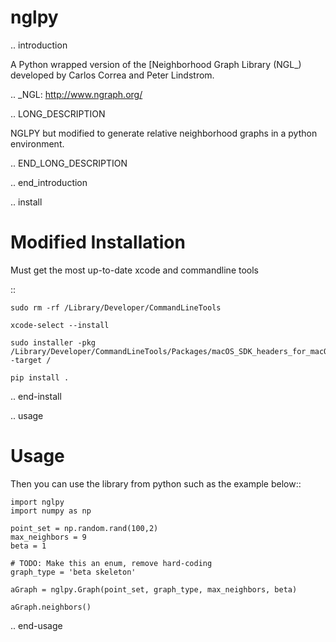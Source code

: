 nglpy
=====

.. introduction

A Python wrapped version of the [Neighborhood Graph Library
(NGL_) developed by Carlos Correa and Peter Lindstrom.

.. _NGL: http://www.ngraph.org/

.. LONG_DESCRIPTION

NGLPY but modified to generate relative neighborhood graphs in a python environment.

.. END_LONG_DESCRIPTION

.. end_introduction

.. install

Modified Installation
============

Must get the most up-to-date xcode and commandline tools 

::

    sudo rm -rf /Library/Developer/CommandLineTools
    
    xcode-select --install
    
    sudo installer -pkg /Library/Developer/CommandLineTools/Packages/macOS_SDK_headers_for_macOS_10.14.pkg -target /
    
    pip install . 

.. end-install

.. usage

Usage
=====

Then you can use the library from python such as the example below::

    import nglpy
    import numpy as np

    point_set = np.random.rand(100,2)
    max_neighbors = 9
    beta = 1

    # TODO: Make this an enum, remove hard-coding
    graph_type = 'beta skeleton'

    aGraph = nglpy.Graph(point_set, graph_type, max_neighbors, beta)

    aGraph.neighbors()

.. end-usage
